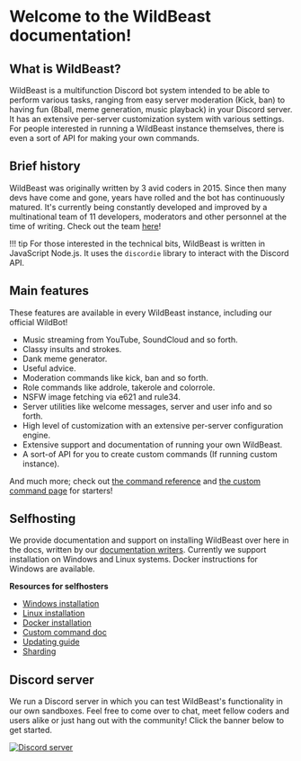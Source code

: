 # Welcome to the WildBeast documentation!

## What is WildBeast?

WildBeast is a multifunction Discord bot system intended to be able to perform various tasks, ranging from easy server moderation (Kick, ban) to having fun (8ball, meme generation, music playback) in your Discord server. It has an extensive per-server customization system with various settings. For people interested in running a WildBeast instance themselves, there is even a sort of API for making your own commands.

## Brief history

WildBeast was originally written by 3 avid coders in 2015. Since then many devs have come and gone, years have rolled and the bot has continuously matured. It's currently being constantly developed and improved by a multinational team of 11 developers, moderators and other personnel at the time of writing. Check out the team [here](http://thesharks.xyz/team.html)!

!!! tip
    For those interested in the technical bits, WildBeast is written in JavaScript Node.js. It uses the `discordie` library to interact with the Discord API.

## Main features

These features are available in every WildBeast instance, including our official WildBot!

- Music streaming from YouTube, SoundCloud and so forth.
- Classy insults and strokes.
- Dank meme generator.
- Useful advice.
- Moderation commands like kick, ban and so forth.
- Role commands like addrole, takerole and colorrole.
- NSFW image fetching via e621 and rule34.
- Server utilities like welcome messages, server and user info and so forth.
- High level of customization with an extensive per-server configuration engine.
- Extensive support and documentation of running your own WildBeast.
- A sort-of API for you to create custom commands (If running custom instance).

And much more; check out [the command reference](commands.md) and [the custom command page](custom_commands.md) for starters!

## Selfhosting

We provide documentation and support on installing WildBeast over here in the docs, written by our [documentation writers](credits.md). Currently we support installation on Windows and Linux systems. Docker instructions for Windows are available.

**Resources for selfhosters**

- [Windows installation](install_windows.md)
- [Linux installation](install_linux.md)
- [Docker installation](install_docker.md)
- [Custom command doc](custom_commands.md)
- [Updating guide](updating.md)
- [Sharding](sharding.md)

## Discord server

We run a Discord server in which you can test WildBeast's functionality in our own sandboxes. Feel free to come over to chat, meet fellow coders and users alike or just hang out with the community! Click the banner below to get started.

<a href="https://discord.gg/wildbot"><img src="https://discordapp.com/api/guilds/110462143152803840/widget.png?style=banner2" alt="Discord server"></a>
